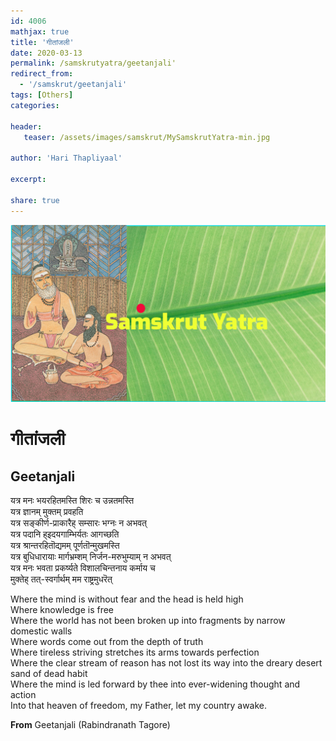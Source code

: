 ```yaml
---
id: 4006    
mathjax: true
title: 'गीतांजली'
date: 2020-03-13
permalink: /samskrutyatra/geetanjali'
redirect_from: 
  - '/samskrut/geetanjali'
tags: [Others]
categories:

header:
   teaser: /assets/images/samskrut/MySamskrutYatra-min.jpg

author: 'Hari Thapliyaal'

excerpt:

share: true
---
```


![](/assets/images/samskrut/MySamskrutYatra-min.jpg)

गीतांजली
========

Geetanjali
----------

यत्र मनः भयरहितमस्ति शिरः च उन्नतमस्ति  
यत्र ज्ञानम् मुक्तम् प्रवहति  
यत्र सङ्कीर्ण-प्राकारैह् सम्सारः भग्नः न अभवत्  
यत्र पदानि ह्इदयगाम्भिर्यतः आगच्छति  
यत्र श्रान्तरहितॊद्यमम् पूर्णतॊन्मुखमस्ति  
यत्र बुधिधारायाः मार्गभ्रम्शम् निर्जन-मरुभुम्याम् न अभवत्  
यत्र मनः भवता प्रकर्ष्यते विशालचिन्तनाय कर्माय च  
मुक्तेह् तत्-स्वर्गार्थम् मम राष्ट्रमुधरॆत्

Where the mind is without fear and the head is held high  
Where knowledge is free  
Where the world has not been broken up into fragments by narrow domestic walls  
Where words come out from the depth of truth  
Where tireless striving stretches its arms towards perfection  
Where the clear stream of reason has not lost its way into the dreary desert sand of dead habit  
Where the mind is led forward by thee into ever-widening thought and action  
Into that heaven of freedom, my Father, let my country awake.  
  
**From** Geetanjali (Rabindranath Tagore)

